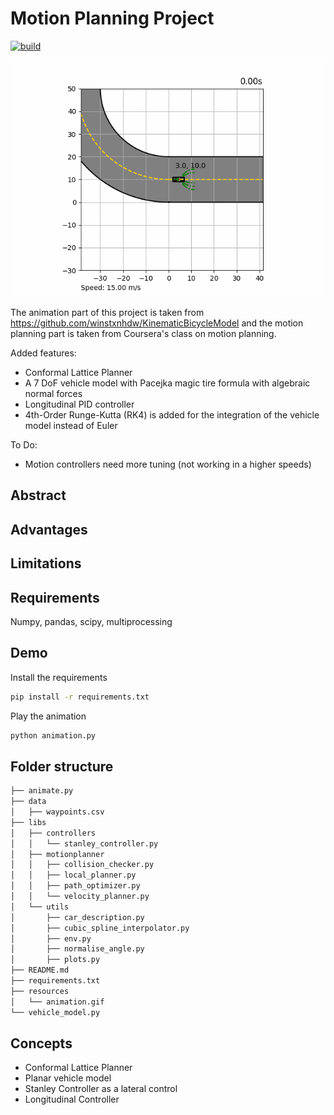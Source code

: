# Motion Planning Project

[![build](https://github.com/earasteh/Python-Motionplanning/actions/workflows/build.yml/badge.svg?branch=main)](https://github.com/earasteh/Python-Motionplanning/actions/workflows/build.yml)


<div align="center">
	<img src="resources/animation.gif" />
</div>


The animation part of this project is taken from https://github.com/winstxnhdw/KinematicBicycleModel 
and the motion planning part is taken from Coursera's class on motion planning.



Added features:
- Conformal Lattice Planner
- A 7 DoF vehicle model with Pacejka magic tire formula with algebraic normal forces
- Longitudinal PID controller
- 4th-Order Runge-Kutta (RK4) is added for the integration of the vehicle model instead of Euler

To Do:
- Motion controllers need more tuning (not working in a higher speeds)

## Abstract

## Advantages

## Limitations

## Requirements
Numpy, pandas, scipy, multiprocessing
## Demo

Install the requirements

```bash
pip install -r requirements.txt
```

Play the animation

```bash
python animation.py
```

## Folder structure
```bash
├── animate.py
├── data
│   ├── waypoints.csv
├── libs
│   ├── controllers
│   │   └── stanley_controller.py
│   ├── motionplanner
│   │   ├── collision_checker.py
│   │   ├── local_planner.py
│   │   ├── path_optimizer.py
│   │   └── velocity_planner.py
│   └── utils
│       ├── car_description.py
│       ├── cubic_spline_interpolator.py
│       ├── env.py
│       ├── normalise_angle.py
│       ├── plots.py
├── README.md
├── requirements.txt
├── resources
│   └── animation.gif
└── vehicle_model.py
```

## Concepts
- Conformal Lattice Planner
- Planar vehicle model
- Stanley Controller as a lateral control
- Longitudinal Controller
